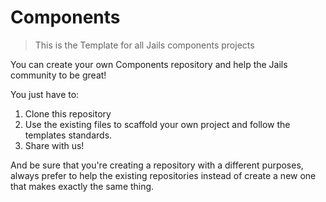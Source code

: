 # Components

> This is the Template for all Jails components projects

You can create your own Components repository and help the Jails community to be great!

You just have to:

1. Clone this repository
2. Use the existing files to scaffold your own project and  follow the templates standards.
3. Share with us!

And be sure that you're creating a repository with a different purposes, always prefer to help the existing repositories instead of create a new one that makes exactly the same thing.
